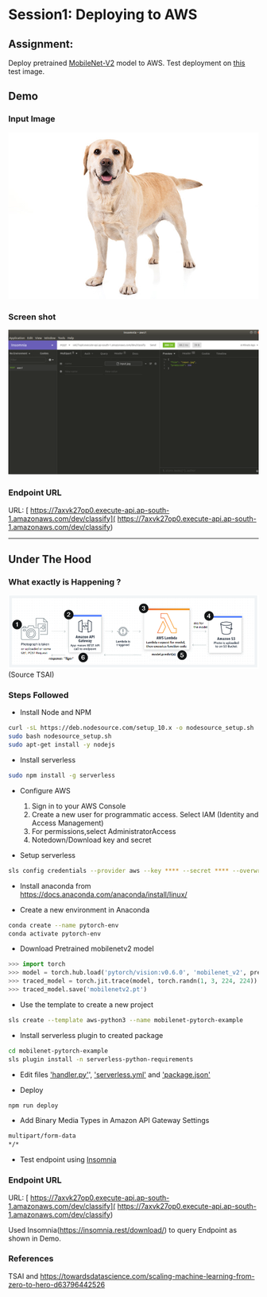 # Session1: Deploying to AWS

## Assignment:  
Deploy pretrained [MobileNet-V2](https://pytorch.org/hub/pytorch_vision_mobilenet_v2/) model to AWS. Test deployment on [this](https://s3.amazonaws.com/cdn-origin-etr.akc.org/wp-content/uploads/2019/12/03202400/Yellow-Labrador-Retriever.jpg) test image.


## Demo
### Input Image
![Input](assets/input.jpg)

### Screen shot
![demo](assets/demo.jpg)

### Endpoint URL
URL: [ https://7axvk27op0.execute-api.ap-south-1.amazonaws.com/dev/classify]( https://7axvk27op0.execute-api.ap-south-1.amazonaws.com/dev/classify)


----------
## Under The Hood

### What exactly is Happening ?
![AWS](assets/aws.jpg)
(Source TSAI)

### Steps Followed

- Install Node and NPM

```bash
curl -sL https://deb.nodesource.com/setup_10.x -o nodesource_setup.sh
sudo bash nodesource_setup.sh
sudo apt-get install -y nodejs
```

- Install serverless

```bash
sudo npm install -g serverless
```

- Configure AWS  
  1. Sign in to your AWS Console
  2. Create a new user for programmatic access. Select IAM (Identity and Access Management)
  3. For permissions,select AdministratorAccess 
  4. Notedown/Download key and secret 


- Setup serverless

```bash
sls config credentials --provider aws --key **** --secret **** --overwrite
```

- Install anaconda from https://docs.anaconda.com/anaconda/install/linux/

- Create a new environment in Anaconda

```bash
conda create --name pytorch-env
conda activate pytorch-env
```

- Download Pretrained mobilenetv2 model

```python
>>> import torch
>>> model = torch.hub.load('pytorch/vision:v0.6.0', 'mobilenet_v2', pretrained=True)
>>> traced_model = torch.jit.trace(model, torch.randn(1, 3, 224, 224))
>>> traced_model.save('mobilenetv2.pt')
```


- Use the template to create a new project

```bash
sls create --template aws-python3 --name mobilenet-pytorch-example
```

- Install serverless plugin to created package

```bash
cd mobilenet-pytorch-example
sls plugin install -n serverless-python-requirements
```

- Edit files ['handler.py'](https://github.com/chirag2saraiya/TSAI-DeepVision-EVA4/blob/master/mobilenet-pytorch-example/handler.py)',
['serverless.yml'](https://github.com/chirag2saraiya/TSAI-DeepVision-EVA4/blob/master/mobilenet-pytorch-example/serverless.yml) and ['package.json'](https://github.com/chirag2saraiya/TSAI-DeepVision-EVA4/blob/master/mobilenet-pytorch-example/package.json)

- Deploy 

```bash
npm run deploy
```


- Add Binary Media Types in Amazon API Gateway Settings

```txt
multipart/form-data
*/*
```
- Test endpoint using [Insomnia](https://insomnia.rest/download/)

### Endpoint URL
URL: [ https://7axvk27op0.execute-api.ap-south-1.amazonaws.com/dev/classify]( https://7axvk27op0.execute-api.ap-south-1.amazonaws.com/dev/classify)

Used Insomnia(https://insomnia.rest/download/) to query Endpoint as shown in Demo.

### References 
TSAI and https://towardsdatascience.com/scaling-machine-learning-from-zero-to-hero-d63796442526
